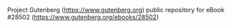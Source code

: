 Project Gutenberg (https://www.gutenberg.org) public repository for eBook #28502 (https://www.gutenberg.org/ebooks/28502)
